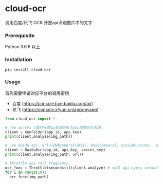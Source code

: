 # cloud-ocr

调用百度/讯飞 OCR 开放api识别图片中的文字

### Prerequisite

Python 3.6.6 以上

### Installation

```shell
pip install cloud-ocr
```

### Usage

首先需要申请对应平台的调用密钥
 - 百度 (https://console.bce.baidu.com/ai/)
 - 讯飞 (https://console.xfyun.cn/app/myapp)

```python
from cloud_ocr import *

# use xunfei (需将外网ip添加到讯飞api控制台白名单)
client = XunFeiOcr(app_id, app_key)
print(client.analyze(img_path))

# use baidu api, url可选择general(默认), basicGeneral, basicAccurate,  accurate几个选项
client = BaiduOcr(app_id, api_key, secret_key)
print(client.analyze(img_path, url))

# throttle api call frequency.
ocr_func = Throttle(seconds=1)(client.analyze) # call api every second
for i in range(10):
  ocr_func(img_path)
```

